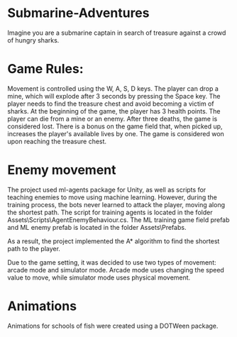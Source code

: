 # Submarine-Adventures
 Imagine you are a submarine captain in search of treasure against a crowd of hungry sharks.

# Game Rules:
Movement is controlled using the W, A, S, D keys. The player can drop a mine, which will explode after 3 seconds by pressing the Space key. The player needs to find the treasure chest and avoid becoming a victim of sharks. At the beginning of the game, the player has 3 health points. The player can die from a mine or an enemy. After three deaths, the game is considered lost. There is a bonus on the game field that, when picked up, increases the player's available lives by one. The game is considered won upon reaching the treasure chest.

# Enemy movement
 The project used ml-agents package for Unity, as well as scripts for teaching enemies to move using machine learning. However, during the training process, the bots never learned to attack the player, moving along the shortest path. The script for training agents is located in the folder Assets\Scripts\AgentEnemyBehaviour.cs. The ML training game field prefab and ML enemy prefab is located in the folder Assets\Prefabs.
 
 As a result, the project implemented the A* algorithm to find the shortest path to the player.

 Due to the game setting, it was decided to use two types of movement: arcade mode and simulator mode. Arcade mode uses changing the speed value to move, while simulator mode uses physical movement.

# Animations
 Animations for schools of fish were created using a DOTWeen package.
